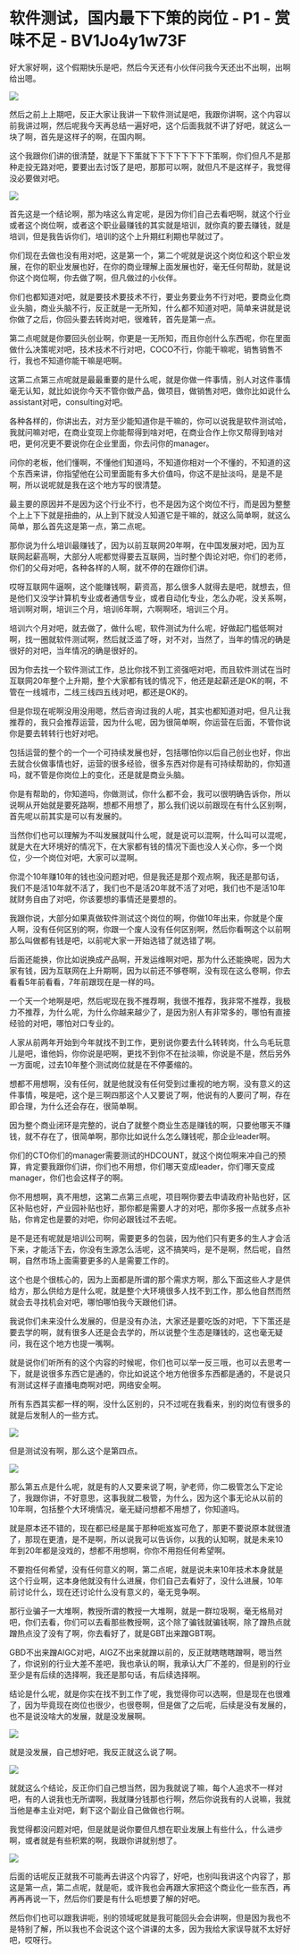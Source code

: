 # 软件测试，国内最下下策的岗位 - P1 - 赏味不足 - BV1Jo4y1w73F

好大家好啊，这个假期快乐是吧，然后今天还有小伙伴问我今天还出不出啊，出啊给出嗯。

![](img/98485fc3039e0510f40c1c486eccb9f9_1.png)

然后之前上上期吧，反正大家让我讲一下软件测试是吧，我跟你讲啊，这个内容以前我讲过啊，然后呢我今天再总结一遍好吧，这个后面我就不讲了好吧，就这么一块了啊，首先是这样子的啊，在国内啊。

这个我跟你们讲的很清楚，就是下下策就下下下下下下下下策啊，你们但凡不是那种走投无路对吧，要要出去讨饭了是吧，那那可以啊，就但凡不是这样子，我觉得没必要做对吧。



![](img/98485fc3039e0510f40c1c486eccb9f9_3.png)

首先这是一个结论啊，那为啥这么肯定呢，是因为你们自己去看吧啊，就这个行业或者这个岗位啊，或者这个职业最赚钱的其实就是培训，就你真的要去赚钱，就是培训，但是我告诉你们，培训的这个上升期红利期也早就过了。

你们现在去做也没有用对吧，这是第一个，第二个呢就是说这个岗位和这个职业发展，在你的职业发展也好，在你的商业理解上面发展也好，毫无任何帮助，就是说你这个岗位啊，你去做了啊，但凡做过的小伙伴。

你们也都知道对吧，就是要技术要技术不行，要业务要业务不行对吧，要商业化商业头脑，商业头脑不行，反正就是一无所知，什么都不知道对吧，简单来讲就是说你做了之后，你回头要去转岗对吧，很难转，首先是第一点。

第二点呢就是你要回头创业啊，你更是一无所知，而且你创什么东西呢，你在里面做什么决策呢对吧，技术技术不行对吧，COCO不行，你能干嘛呢，销售销售不行，我也不知道你能干嘛是吧啊。

这第二点第三点呢就是最最重要的是什么呢，就是你做一件事情，别人对这件事情毫无认知，就比如说你今天不管你做产品，做项目，做销售对吧，做你比如说什么assistant对吧，consulting对吧。

各种各样的，你讲出去，对方至少能知道你是干嘛的，你可以说我是软件测试哈，我就问嘛对吧，在商业变现上你能帮得到啥对吧，在商业合作上你又帮得到啥对吧，更何况更不要说你在企业里面，你去问你的manager。

问你的老板，他们懂啊，不懂他们知道吗，不知道你相对一个不懂的，不知道的这个东西来讲，你指望他在公司里面能有多大价值吗，你这不是扯淡吗，是是不是啊，所以说呢就是我在这个地方写的很清楚。

最主要的原因并不是因为这个行业不行，也不是因为这个岗位不行，而是因为整整个上上下下就是扭曲的，从上到下就没人知道它是干嘛的，就这么简单啊，就这么简单，那么首先这是第一点，第二点呢。

那你说为什么培训最赚钱了，因为以前互联网20年啊，在中国发展对吧，因为互联网起薪高啊，大部分人呢都觉得要去互联网，当时整个舆论对吧，你们的老师，你们的父母对吧，各种各样的人啊，就不停的在跟你们讲。

哎呀互联网牛逼啊，这个能赚钱啊，薪资高，那么很多人就得去是吧，就想去，但是他们又没学计算机专业或者通信专业，或者自动化专业，怎么办呢，没关系啊，培训啊对啊，培训三个月，培训6年啊，六啊啊呸，培训三个月。

培训六个月对吧，就去做了，做什么呢，软件测试为什么呢，好做起门槛低啊对啊，找一圈就软件测试啊，然后就泛滥了呀，对不对，当然了，当年的情况的确是很好的对吧，当年情况的确是很好的。

因为你去找一个软件测试工作，总比你找不到工资强吧对吧，而且软件测试在当时互联网20年整个上升期，整个大家都有钱的情况下，他还是起薪还是OK的啊，不管在一线城市，二线三线四五线对吧，都还是OK的。

但是你现在呢啊没用没用嗯，然后咨询过我的人呢，其实也都知道对吧，但凡让我推荐的，我只会推荐运营，因为什么呢，因为很简单啊，你运营在后面，不管你说你是要去转转行也好对吧。

包括运营的整个的一个一个可持续发展也好，包括哪怕你以后自己创业也好，你出去就合伙做事情也好，运营的很多经验，很多东西对你是有可持续帮助的，你知道吗，就不管是你岗位上的变化，还是就是商业头脑。

你是有帮助的，你知道吗，你做测试，你什么都不会，我可以很明确告诉你，所以说啊从开始就是要死路啊，想都不用想了，那么我们说以前跟现在有什么区别啊，首先呢以前其实是可以有发展的。

当然你们也可以理解为不叫发展就叫什么呢，就是说可以混啊，什么叫可以混呢，就是大在大环境好的情况下，在大家都有钱的情况下面也没人关心你，多一个岗位，少一个岗位对吧，大家可以混啊。

你混个10年赚10年的钱也没问题对吧，但是我还是那个观点啊，我还是那句话，我们不是活10年就不活了，我们也不是活20年就不活了对吧，我们也不是活10年就财务自由了对吧，你该要想的事情还是要想的。

我跟你说，大部分如果真做软件测试这个岗位的啊，你做10年出来，你就是个废人啊，没有任何区别的啊，你跟一个废人没有任何区别啊，然后你看啊这个以前啊那么叫做都有钱是吧，以前呢大家一开始选错了就选错了啊。

后面还能换，你比如说换成产品啊，开发运维啊对吧，那为什么还能换呢，因为大家有钱，因为互联网在上升期啊，因为以前还不够卷啊，没有现在这么卷啊，你去看看5年前看看，7年前跟现在是一样的吗。

一个天一个地啊是吧，然后呢现在我不推荐啊，我很不推荐，我非常不推荐，我极力不推荐，为什么呢，为什么你越来越少了，是因为别人有非常多的，哪怕有直接经验的对吧，哪怕对口专业的。

人家从前两年开始到今年就找不到工作，更别说你要去什么转转岗，什么鸟毛玩意儿是吧，谁他妈，你你说是吧啊，更找不到你不在扯淡嘛，你说是不是，然后另外一方面呢，过去10年整个测试岗位就是在不停萎缩的。

想都不用想啊，没有任何，就是他就没有任何受到过重视的地方啊，没有意义的这件事情，唉是吧，这个是三啊四那这个人又要说了啊，他说有的人要问了啊，存在即合理，为什么还会存在，很简单啊。

因为整个商业闭环是完整的，说白了就整个商业生态是赚钱的啊，只要他哪天不赚钱，就不存在了，很简单啊，那你比如说什么怎么赚钱呢，那企业leader啊。

你们的CTO你们的manager需要测试的HDCOUNT，就这个岗位啊来冲自己的预算，肯定要我跟你们讲，你们也不用想，你们哪天变成leader，你们哪天变成manager，你们也会这样子的啊。

你不用想啊，真不用想，这第二点第三点呢，项目啊你要去申请政府补贴也好，区区补贴也好，产业园补贴也好，那你都是需要人才的对吧，那你多报一点就多点补贴，你肯定也是要的对吧，你何必跟钱过不去呢。

是不是还有呢就是培训公司啊，需要更多的包装，因为他们只有更多的生人才会活下来，才能活下去，你没有生源怎么活呢，这不搞笑吗，是不是啊，然后呢，自然啊，自然市场上面需要更多的人是需要工作的。

这个也是个很核心的，因为上面都是所谓的那个需求方啊，那么下面这些人才是供给方，那么供给方是什么呢，就是整个大环境很多人找不到工作，那么他自然而然就会去寻找机会对吧，哪怕哪怕我今天跟他们讲。

我说你们未来没什么发展的，但是没有办法，大家还是要吃饭的对吧，下下策还是要去学的啊，就有很多人还是会去学的，所以说整个生态是赚钱的，这也毫无疑问，我在这个地方也提一嘴啊。

就是说你们听所有的这个内容的时候呢，你们也可以举一反三哦，也可以去思考一下，就是说很多东西它是通的，你比如说这个地方他很多东西都是通的，不是说只有测试这样子直播电商啊对吧，网络安全啊。

所有东西其实都一样的啊，没什么区别的，只不过呢在我看来，别的岗位有很多的就是后发制人的一些方式。

![](img/98485fc3039e0510f40c1c486eccb9f9_5.png)

但是测试没有啊，那么这个是第四点。

![](img/98485fc3039e0510f40c1c486eccb9f9_7.png)

那么第五点是什么呢，就是有的人又要来说了啊，驴老师，你二极管怎么下定论了，我跟你讲，不好意思，这事我就二极管，为什么，因为这个事无论从以前的10年啊，包括整个大环境情况，毫无疑问想都不用想了，你知道吗。

就是原本还不错的，现在都已经是属于那种呃岌岌可危了，那更不要说原本就很渣了，那现在更渣，是不是啊，所以说我可以告诉你，以我的认知啊，就是未来10年到20年都是没戏的，想都不用想啊，你你不用抱任何希望啊。

不要抱任何希望，没有任何意义的啊，第二点呢，就是说未来10年技术本身就是这个行业啊，这本身他就没有什么进展，你们自己去看好了，没什么进展，10年前讨论什么，现在还讨论什么没有意义的，毫无竞争啊。

那行业骗子一大堆啊，教授所谓的教授一大堆啊，就是一群垃圾啊，毫无格局对吧，你们去看，你们可以去看那些教授啊，这个除了骗钱就骗钱啊，除了蹭热点就蹭热点没了没有了啊，你去看好了，就是GBT出来蹭GBT啊。

GBD不出来蹭AIGC对吧，AIGZ不出来就蹭以前的，反正就瞎瞎瞎蹭啊，嗯当然了，你说别的行业大差不差吧，我也承认的啊，我承认大厂不差的，但是别的行业至少是有后续的选择啊，我还是那句话，有后续选择啊。

结论是什么呢，就是你实在找不到工作了呢，我觉得你可以选啊，但是现在也很难了，因为毕竟现在岗位也很少，也很卷啊，但是做了之后呢，后续是没有发展的，也不是说没啥大的发展，就是没发展啊。



![](img/98485fc3039e0510f40c1c486eccb9f9_9.png)

就是没发展，自己想好吧，我反正就这么说了啊。

![](img/98485fc3039e0510f40c1c486eccb9f9_11.png)

就就这么个结论，反正你们自己想当然，因为我就说了嘛，每个人追求不一样对吧，有的人说我也无所谓啊，我就赚分钱那也行啊，然后你说我有的人说嘛，我就当他是奉主业对吧，剩下这个副业自己做做也行啊。

我觉得都没问题对吧，但是就是说你要但凡想在职业发展上有些什么，什么进步啊，或者就是有些积累的啊，我跟你讲就别想了。



![](img/98485fc3039e0510f40c1c486eccb9f9_13.png)

后面的话呢反正就我不可能再去讲这个内容了，好吧，也别叫我讲这个内容了，那这是第一点，第二点呢，就是呃，或许我也会再跟大家把这个商业化一些东西，再再再再说一下，然后你们要是有什么呃想要了解的好吧。

然后你们也可以跟我讲呃，别的领域呢就是我可能回头会会讲啊，但是因为我也不是特别了解，所以我也不会说这个这个讲课的太多，因为我给大家误导就不太好好吧，哎呀行。

